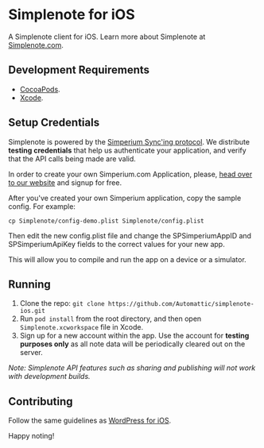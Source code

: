 # Simplenote for iOS
A Simplenote client for iOS. Learn more about Simplenote at [Simplenote.com](https://simplenote.com).


## Development Requirements

* [CocoaPods](https://cocoapods.org/).
* [Xcode](https://developer.apple.com/xcode/).


## Setup Credentials

Simplenote is powered by the [Simperium Sync'ing protocol](https://www.simperium.com). We distribute **testing credentials** that help us authenticate your application, and verify that the API calls being made are valid.

In order to create your own Simperium.com Application, please, [head over to our website](https://www.simperium.com) and signup for free.

After you've created your own Simperium application, copy the sample config. For example:

```
cp Simplenote/config-demo.plist Simplenote/config.plist
```

Then edit the new config.plist file and change the SPSimperiumAppID and SPSimperiumApiKey fields to the correct values for your new app.

This will allow you to compile and run the app on a device or a simulator.


## Running

1. Clone the repo: `git clone https://github.com/Automattic/simplenote-ios.git`
2. Run `pod install` from the root directory, and then open `Simplenote.xcworkspace` file in Xcode.
3. Sign up for a new account within the app. Use the account for **testing purposes only** as all note data will be periodically cleared out on the server.

_Note: Simplenote API features such as sharing and publishing will not work with development builds._


## Contributing

Follow the same guidelines as [WordPress for iOS](https://make.wordpress.org/mobile/handbook/pathways/ios/how-to-contribute/).

Happy noting!
